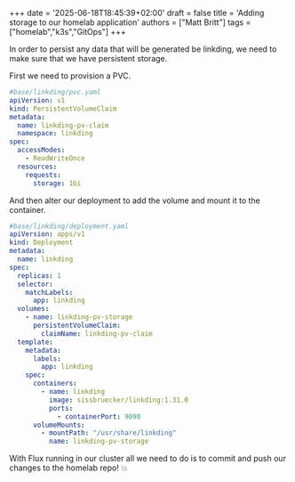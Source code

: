 +++
date = '2025-06-18T18:45:39+02:00'
draft = false
title = 'Adding storage to our homelab application'
authors = ["Matt Britt"]
tags = ["homelab","k3s","GitOps"]
+++

In order to persist any data that will be generated be linkding, we need to make sure that we have persistent storage.

<!--more-->

First we need to provision a PVC.

```yaml
#base/linkding/pvc.yaml
apiVersion: v1
kind: PersistentVolumeClaim
metadata:
  name: linkding-pv-claim
  namespace: linkding
spec:
  accessModes:
    - ReadWriteOnce
  resources:
    requests:
      storage: 1Gi
```

And then alter our deployment to add the volume and mount it to the container.

```yaml
#base/linkding/deployment.yaml
apiVersion: apps/v1
kind: Deployment
metadata:
  name: linkding
spec:
  replicas: 1
  selector:
    matchLabels:
      app: linkding
  volumes:
    - name: linkding-pv-storage
      persistentVolumeClaim:
        claimName: linkding-pv-claim
  template:
    metadata:
      labels:
        app: linkding
    spec:
      containers:
        - name: linkding
          image: sissbruecker/linkding:1.31.0
          ports:
            - containerPort: 9090
      volumeMounts:
        - mountPath: "/usr/share/linkding"
          name: linkding-pv-storage

```

With Flux running in our cluster all we need to do is to commit and push our changes to the homelab repo! 💥
